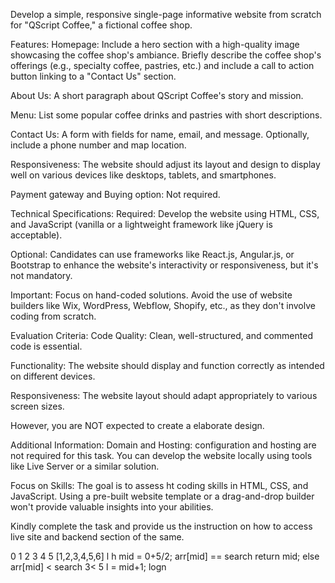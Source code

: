 Develop a simple, responsive single-page informative website from scratch for "QScript Coffee," a fictional coffee shop.

Features:
Homepage: Include a hero section with a high-quality image showcasing the coffee shop's ambiance. Briefly describe the coffee shop's offerings (e.g., specialty coffee, pastries, etc.) and include a call to action button linking to a "Contact Us" section.

About Us: A short paragraph about QScript Coffee's story and mission.

Menu: List some popular coffee drinks and pastries with short descriptions.

Contact Us: A form with fields for name, email, and message. Optionally, include a phone number and map location.

Responsiveness: The website should adjust its layout and design to display well on various devices like desktops, tablets, and smartphones.

Payment gateway and Buying option: Not required.

Technical Specifications:
Required: Develop the website using HTML, CSS, and JavaScript (vanilla or a lightweight framework like jQuery is acceptable).

Optional: Candidates can use frameworks like React.js, Angular.js, or Bootstrap to enhance the website's interactivity or responsiveness, but it's not mandatory.

Important: Focus on hand-coded solutions. Avoid the use of website builders like Wix, WordPress, Webflow, Shopify, etc., as they don't involve coding from scratch.

Evaluation Criteria:
Code Quality: Clean, well-structured, and commented code is essential.

Functionality: The website should display and function correctly as intended on different devices.

Responsiveness: The website layout should adapt appropriately to various screen sizes.

 However, you are NOT expected to create a elaborate design.

Additional Information:
Domain and Hosting: configuration and hosting are not required for this task. You can develop the website locally using tools like Live Server or a similar solution.

Focus on Skills: The goal is to assess ht coding skills in HTML, CSS, and JavaScript. Using a pre-built website template or a drag-and-drop builder won't provide valuable insights into your abilities.

Kindly complete the task and provide us the instruction on how to access live site and backend section of the same.

0 1 2  3 4 5
[1,2,3,4,5,6]
       l   h
mid = 0+5/2;
arr[mid] == search return mid;
else arr[mid] < search
 3< 5
 l = mid+1;
 logn
